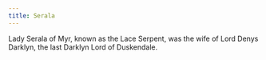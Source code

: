 ```yaml
---
title: Serala
---
```


Lady Serala of Myr, known as the Lace Serpent, was the wife of Lord Denys Darklyn, the last Darklyn Lord of Duskendale.


